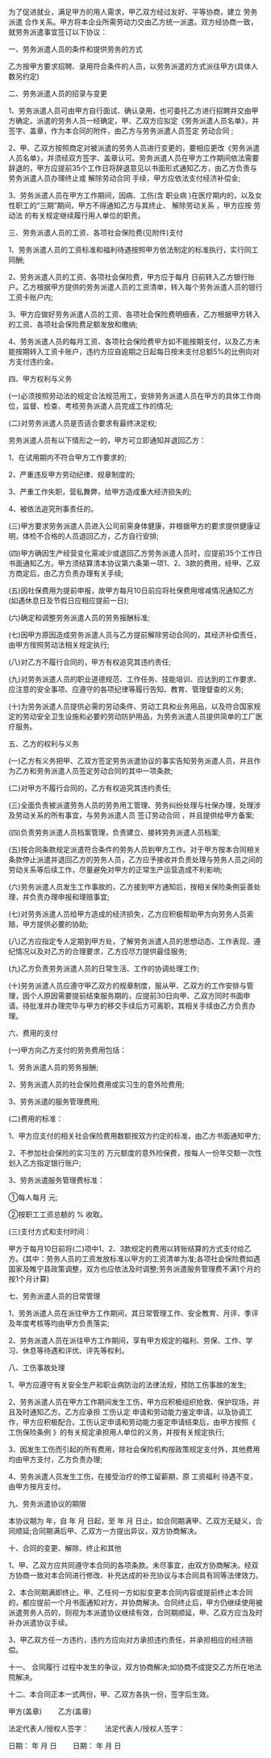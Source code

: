 
 


为了促进就业，满足甲方的用人需求，甲乙双方经过友好、平等协商，建立
劳务派遣
合作关系。甲方将本企业所需劳动力交由乙方统一派遣。双方经协商一致，就劳务派遣事宜签订以下协议：


一、劳务派遣人员的条件和提供劳务的方式


乙方按甲方要求招聘、录用符合条件的人员，以劳务派遣的方式派往甲方(具体人数另约定)


二、劳务派遣人员的招录与变更


1、劳务派遣人员可由甲方自行面试、确认录用，也可委托乙方进行招聘并交由甲方确定。派遣的劳务人员一经确定，甲、乙双方应拟定《劳务派遣人员名单》，并签字、盖章，作为本合同的附件，由乙方与劳务派遣人员签定
劳动合同
;


2、甲、乙双方按照商定对被派遣的劳务人员进行变更的，要相应更改《劳务派遣人员名单》，并须经双方签字、盖章认可。劳务派遣人员在甲方工作期间依法需要辞退的，甲方应提前35个工作日将辞退意见以书面形式通知乙方，由乙方负责与劳务派遣人员办理终止或
解除劳动合同
手续，甲方应依法支付经济补偿金;


3、劳务派遣人员在甲方工作期间，因病、工伤(含
职业病
)在医疗期内的，以及女性职工的“三期”期间，甲方不得通知乙方与其终止、
解除劳动关系
，甲方应按
劳动法
的有关规定继续履行用人单位的职责。


三、劳务派遣人员的工资、各项社会保险费(见附件)支付


1、劳务派遣人员的工资标准和福利待遇按照甲方依法制定的标准执行，实行同工同酬;


2、劳务派遣人员的工资、各项社会保险费，甲方应于每月 日前转入乙方银行账户。乙方根据甲方提供的劳务派遣人员的工资清单，转入每个劳务派遣人员的银行工资卡账户内;


3、甲方应做好劳务派遣人员的工资、各项社会保险费明细表，乙方根据甲方转入的工资、各项社会保险费足额发放和缴纳;


4、劳务派遣人员的每月工资、各项社会保险费甲方如不能按期支付，以及乙方未能按期转入工资卡账户，违约方应自逾期之日起每日按未支付总额5%的比例向对方支付违约金。


四、甲方权利与义务


(一)必须按照劳动法的规定合法规范用工，安排劳务派遣人员在甲方的具体工作岗位，监督、检查、考核劳务派遣人员完成工作的情况;


(二)对劳务派遣人员是否适合要求有最终决定权;


劳务派遣人员有以下情形之一的，甲方可立即通知并退回乙方：


1、在试用期内不符合甲方工作要求的;


2、严重违反甲方劳动纪律、规章制度的;


3、严重工作失职，营私舞弊，给甲方造成重大经济损失的;


4、被依法追究刑事责任的。


(三)甲方要求劳务派遣人员进入公司前需身体健康，并根据甲方的要求提供健康证明，体检不合格的人员退回乙方，乙方自行安排;


(四)甲方确因生产经营变化需减少或退回乙方劳务派遣人员时，应提前35个工作日书面通知乙方。甲方须结算清本协议第六条第一项1、2、3款的费用，经甲、乙双方商定后，由乙方负责办理有关手续;


(五)因社保费用为提前申报，故甲方每月10日前应将社保费用增减情况通知乙方(如遇休息日及节假日应相应提前一日);


(六)确定和调整劳务派遣人员的劳务报酬标准;


(七)因甲方原因造成劳务派遣人员与乙方提前解除劳动合同的，其经济补偿责任，由甲方按照劳动法相关规定执行;


(八)对乙方不履行合同的，甲方有权追究其违约责任;


(九)对劳务派遣人员的职业道德规范、工作任务、技能培训、应达到的工作要求、应注意的安全事项、应遵守的各项纪律等履行告知、教育、管理督查的义务;


(十)为劳务派遣人员提供必需的劳动条件、劳动工具和业务用品，以及符合国家规定的劳动安全卫生设施和必要的劳动防护用品，为劳务派遣人员提供简单的工厂医疗服务。


五、乙方的权利与义务


(一)乙方有义务把甲、乙双方签定劳务派遣协议的事实告知劳务派遣人员，并且作为乙方和劳务派遣人员签定劳动合同的其中一项条款;


(二)对甲方不履行合同的，乙方有权追究其违约责任;


(三)全面负责被派遣劳务人员的劳务用工管理、劳务纠纷处理与社保办理，处理涉及劳动关系的所有事宜，与劳务派遣人员
签订劳动合同
，并且提供给甲方备案;


(四)负责劳务派遣人员档案管理，负责建立、接转劳务派遣人员档案;


(五)按合同条款规定派遣符合条件的劳务人员到甲方工作。对于甲方按本合同相关条款停止派遣并退回乙方的劳务人员，乙方应予接收并负责处理与劳务人员之间的劳动关系等后续工作，尽量避免对甲方的正常生产运营造成不利影响;


(六)劳务派遣人员发生工作事故的，乙方接到甲方通知后，按相关保险条例妥善处理，并负责办理申报和理赔事宜;


(七)对劳务派遣人员给甲方造成的经济损失，乙方应积极帮助甲方向劳务人员索赔，甲方提供必要的协助;


(八)乙方应指定专人定期到甲方处，了解劳务派遣人员的思想动态、工作表现、遵纪情况以及对乙方的合理要求，乙方应尽力提供最佳服务;


(九)乙方负责劳务派遣人员的日常生活、工作的协调处理工作;


(十)劳务派遣人员应遵守甲乙双方的规章制度，服从甲、乙双方的工作安排与管理，因个人原因需要提前结束服务期的，应提前30日向甲、乙双方同时书面申请。待批准并办理完毕与甲方的移交手续后方可离职，其相关手续由乙方负责办理。


六、费用的支付


(一)甲方向乙方支付的劳务费用包括：


1、劳务派遣人员的劳务报酬;


2、劳务派遣人员的社会保险费用或实习生的意外险费用;


3、劳务派遣的服务管理费用;


(二)费用的标准：


1、甲方应支付的相关社会保险费用数额按双方约定的标准，由乙方书面通知甲方;


2、不参加社会保险的实习生的 万元额度的意外险保费，按每人一份年交额一次性划入乙方指定银行账户;


3、劳务派遣服务管理费标准：


①每人每月 元;


②按职工工资总额的 % 收取。


(三)支付方式和支付时间：


甲方于每月10日前将(二)项中1、2、3款规定的费用以转账结算的方式支付给乙方。(其中：劳务人员的工资发放标准以甲方的工资清单为准;各项社会保险费如遇国家及睢宁县政策调整，双方也应依法及时调整;劳务派遣服务管理费不满1个月的按1个月计算)


七、劳务派遣人员的日常管理


1、劳务派遣人员在派往甲方工作期间，其日常管理工作、安全教育、月评、季评及年度考核等均由甲方负责落实;


2、劳务派遣人员在派往甲方工作期间，享有甲方规定的福利、劳保、工作、学习、休息等待遇和评优、评先等权利。


八、工伤事故处理


1、甲方应遵守有关安全生产和职业病防治的法律法规，预防工伤事故的发生;


2、劳务派遣人员在甲方工作期间发生工伤，甲方应积极组织抢救、保护现场，并且及时通知乙方。乙方应承担
工伤认定
申请和劳动能力鉴定申请，以及协调工作，甲方应积极配合。工伤认定申请和劳动能力鉴定申请结束后，由甲方按照《
工伤保险条例
》的有关规定承担用人单位的义务，并按有关规定执行;


3、因发生工伤而引起的所有费用，除社会保险机构按政策规定支付外，其他费用均由甲方支付，乙方负责办理;


4、劳务派遣人员发生工伤，在接受治疗的停工留薪期，原
工资福利
待遇不变，由甲方按月支付。


九、劳务派遣协议的期限


本协议期为 年，自 年 月 日起，至 年 月 日止，如合同期满甲、乙双方无疑义，合同顺延;合同期满后甲、乙双方一方提出异议，双方协商解决。


十、合同的变更、解除、终止和其他


1、甲、乙双方应共同遵守本合同的各项条款。未尽事宜，由双方协商解决。经双方协商一致对本合同进行修改、补充达成的补充协议与本合同具有同等法律效力。


2、本合同期满即终止。甲、乙任何一方如拟变更本合同内容或提前终止本合同的，都应提前一个月书面通知对方，并协商解决。合同终止后，甲方仍继续使用被派遣劳务人员的，则视为本派遣协议继续有效，合同期顺延，甲、乙双方应当及时补办派遣协议手续。


3、甲乙双方任一方违约，违约方应向对方承担违约责任，并承担相应的经济赔偿。


十一、
合同履行
过程中发生的争议，双方协商解决;如协商不成提交乙方所在地法院解决。


十二、本合同正本一式两份，甲、乙双方各执一份，签字后生效。


甲方(盖章) 　　乙方(盖章)


法定代表人/授权人签字：　　 法定代表人/授权人签字：


日期： 年 月 日 　　日期： 年 月 日
 


 

 
 
 
 
 
  


  
 

  


  


  
 
 
 
 

